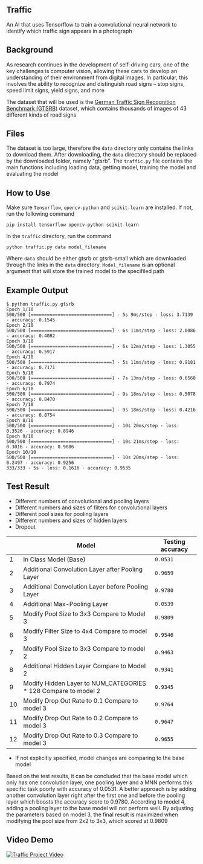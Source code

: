 ## Traffic

An AI that uses Tensorflow to train a convolutional neural network to identify which traffic sign appears in a photograph

## Background

As research continues in the development of self-driving cars, one of the key challenges is computer vision, allowing these cars to develop an understanding of their environment from digital images. In particular, this involves the ability to recognize and distinguish road signs – stop signs, speed limit signs, yield signs, and more

The dataset that will be used is the [German Traffic Sign Recognition Benchmark (GTSRB)](https://benchmark.ini.rub.de/?section=gtsrb&subsection=news) dataset, which contains thousands of images of 43 different kinds of road signs

## Files

The dataset is too large, therefore the `data` directory only contains the links to download them. After downloading, the `data` directory should be replaced by the downloaded folder, namely "gtsrb". The `traffic.py` file contains the main functions including loading data, getting model, training the model and evaluating the model

## How to Use

Make sure `Tensorflow`, `opencv-python` and `scikit-learn` are installed. If not, run the following command

`pip install tensorflow opencv-python scikit-learn`

In the `traffic` directory, run the command

`python traffic.py data model_filename`

Where `data` should be either gtsrb or gtsrb-small which are downloaded through the links in the `data` directory. `Model_filename` is an optional argument that will store the trained model to the specifiled path


## Example Output

```shell
$ python traffic.py gtsrb
Epoch 1/10
500/500 [==============================] - 5s 9ms/step - loss: 3.7139 - accuracy: 0.1545
Epoch 2/10
500/500 [==============================] - 6s 11ms/step - loss: 2.0086 - accuracy: 0.4082
Epoch 3/10
500/500 [==============================] - 6s 12ms/step - loss: 1.3055 - accuracy: 0.5917
Epoch 4/10
500/500 [==============================] - 5s 11ms/step - loss: 0.9181 - accuracy: 0.7171
Epoch 5/10
500/500 [==============================] - 7s 13ms/step - loss: 0.6560 - accuracy: 0.7974
Epoch 6/10
500/500 [==============================] - 9s 18ms/step - loss: 0.5078 - accuracy: 0.8470
Epoch 7/10
500/500 [==============================] - 9s 18ms/step - loss: 0.4216 - accuracy: 0.8754
Epoch 8/10
500/500 [==============================] - 10s 20ms/step - loss: 0.3526 - accuracy: 0.8946
Epoch 9/10
500/500 [==============================] - 10s 21ms/step - loss: 0.3016 - accuracy: 0.9086
Epoch 10/10
500/500 [==============================] - 10s 20ms/step - loss: 0.2497 - accuracy: 0.9256
333/333 - 5s - loss: 0.1616 - accuracy: 0.9535
```


## Test Result

*   Different numbers of convolutional and pooling layers
*   Different numbers and sizes of filters for convolutional layers
*   Different pool sizes for pooling layers
*   Different numbers and sizes of hidden layers
*   Dropout

|   | Model | Testing accuracy |
| --- | --- | --- |
| 1 | In Class Model (Base) | `0.0531` |
| 2 | Additional Convolution Layer after Pooling Layer | `0.9659` |
| 3 | Additional Convolution Layer before Pooling Layer | `0.9780` |
| 4 | Additional Max-Pooling Layer | `0.0539` |
| 5 | Modify Pool Size to 3x3 Compare to Model 3 | `0.9809` |
| 6 | Modify Filter Size to 4x4 Compare to model 3 | `0.9546` |
| 7 | Modify Pool Size to 3x3 Compare to model 2 | `0.9463` |
| 8 | Additional Hidden Layer Compare to Model 2 | `0.9341` |
| 9 | Modify Hidden Layer to NUM\_CATEGORIES \* 128 Compare to model 2 | `0.9345` |
| 10 | Modify Drop Out Rate to 0.1 Compare to model 3 | `0.9764` |
| 11 | Modify Drop Out Rate to 0.2 Compare to model 3 | `0.9647` |
| 12 | Modify Drop Out Rate to 0.3 Compare to model 3 | `0.9655` |

*   If not explicitly specified, model changes are comparing to the base model

Based on the test results, it can be concluded that the base model which only has one convolution layer, one pooling layer and a MNN performs this specific task poorly with accuracy of 0.0531. A better approach is by adding another convolution layer right after the first one and before the pooling layer which boosts the accuracy score to 0.9780. According to model 4, adding a pooling layer to the base model will not perform well. By adjusting the parameters based on model 3, the final result is maximized when modifying the pool size from 2x2 to 3x3, which scored at 0.9809

## Video Demo

[![Traffic Project Video](https://camo.githubusercontent.com/1c02ea54655627a810743cf1275ee0fca60275425daa78e81a80cf22f93d5c8e/68747470733a2f2f696d672e796f75747562652e636f6d2f76692f4948784859317a745631632f302e6a7067)](https://youtu.be/IHxHY1ztV1c)
